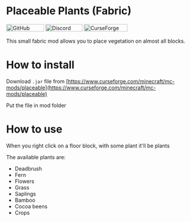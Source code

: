 # Placeable Plants (Fabric)
<p><img src="https://img.shields.io/github/license/BisUmTo/placeable.svg" alt="GitHub license" width="102" height="20" />
<a href="https://multicore.network/discord" target="_blank" rel="noopener noreferrer"><img src="https://img.shields.io/badge/chat%20on-discord-7289D" alt="Discord chat" width="100" height="20" /></a>
<a href="https://www.curseforge.com/minecraft/mc-mods/placeable"><img src="http://cf.way2muchnoise.eu/full_663967_downloads.svg" alt="CurseForge downloads" width="118" height="20" /></a></p>

This small fabric mod allows you to place vegetation on almost all blocks.

# How to install

Download `.jar` file from [https://www.curseforge.com/minecraft/mc-mods/placeable](https://www.curseforge.com/minecraft/mc-mods/placeable)

Put the file in mod folder

# How to use

When you right click on a floor block, with some plant it'll be plants

The available plants are:
- Deadbrush
- Fern
- Flowers
- Grass
- Saplings
- Bamboo
- Cocoa beens
- Crops
